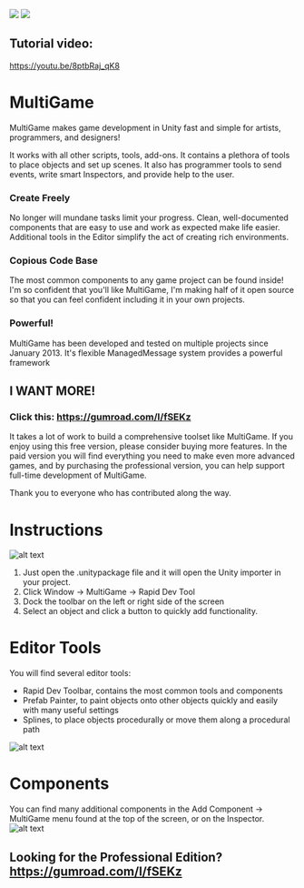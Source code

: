 
![](https://media.giphy.com/media/xULW8mTP6BxQRwiVUY/giphy.gif)
![](https://media.giphy.com/media/3o6fJaE0wrm3kvjfWw/giphy.gif)


## Tutorial video:
https://youtu.be/8ptbRaj_qK8

# MultiGame
MultiGame makes game development in Unity fast and simple for artists, programmers, and designers!

It works with all other scripts, tools, add-ons. It contains a plethora of tools to place objects and set up scenes. It also has programmer tools to send events, write smart Inspectors, and provide help to the user.

### Create Freely
No longer will mundane tasks limit your progress. Clean, well-documented components that are easy to use and work as expected make life easier. Additional tools in the Editor simplify the act of creating rich environments.

### Copious Code Base
The most common components to any game project can be found inside! I'm so confident that you'll like MultiGame, I'm making half of it open source so that you can feel confident including it in your own projects.

### Powerful!
MultiGame has been developed and tested on multiple projects since January 2013. It's flexible ManagedMessage system provides a powerful framework

## I WANT MORE!
### Click this: https://gumroad.com/l/fSEKz
It takes a lot of work to build a comprehensive toolset like MultiGame. If you enjoy using this free version, please consider buying more features. In the paid version you will find everything you need to make even more advanced games, and by purchasing the professional version, you can help support full-time development of MultiGame.

Thank you to everyone who has contributed along the way.

# Instructions
![alt text](https://preview.ibb.co/dxHNZb/Open_Multi_Game_Toolbar.png "Click Window MultiGame Rapid Dev Tool")
1. Just open the .unitypackage file and it will open the Unity importer in your project.
2. Click Window -> MultiGame -> Rapid Dev Tool
3. Dock the toolbar on the left or right side of the screen
4. Select an object and click a button to quickly add functionality.

# Editor Tools
You will find several editor tools:
- Rapid Dev Toolbar, contains the most common tools and components
- Prefab Painter, to paint objects onto other objects quickly and easily with many useful settings
- Splines, to place objects procedurally or move them along a procedural path

![alt text](https://image.ibb.co/k2VHZb/Multi_Game_Toolbar.png "MultiGame Toolbar adds functionality fast and lets you focus on features!")

# Components
You can find many additional components in the Add Component -> MultiGame menu found at the top of the screen, or on the Inspector.
![alt text](https://preview.ibb.co/egTUVG/Multi_Game_Add_Component.png "Add Component MultiGame")

## Looking for the Professional Edition? https://gumroad.com/l/fSEKz
